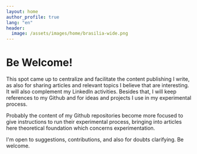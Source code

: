 ```yaml
---
layout: home
author_profile: true
lang: "en"
header:
  image: /assets/images/home/brasilia-wide.png
---
```


<h1 id="page-title" class="page__title">Be Welcome!</h1>

This spot came up to centralize and facilitate the content publishing I write, as also for sharing articles and relevant topics
I believe that are interesting. It will also complement my LinkedIn activities. Besides that, I will keep references to my
Github and for ideas and projects I use in my experimental process.

Probably the content of my Github repositories become more focused to give instructions to run their experimental process, bringing into articles here theoretical foundation which concerns experimentation.

I'm open to suggestions, contributions, and also for doubts clarifying. Be welcome.
